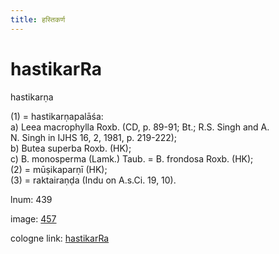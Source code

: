 ```yaml
---
title: हस्तिकर्ण
---
```


# hastikarRa

hastikarṇa  <div n="P" />(1) = hastikarṇapalāśa: <div n="lb" />a) Leea macrophylla Roxb. (CD, p. 89-91; Bt.; R.S. Singh and A. <div n="lb" />N. Singh in IJHS 16, 2, 1981, p. 219-222); <div n="lb" />b) Butea superba Roxb. (HK); <div n="lb" />c) B. monosperma (Lamk.) Taub. = B. frondosa Roxb. (HK); <div n="P" />(2) = mūṣikaparṇī (HK); <div n="P" />(3) = raktairaṇḍa (Indu on A.s.Ci. 19, 10).

lnum: 439

image: [457](https://www.sanskrit-lexicon.uni-koeln.de/scans/csl-apidev/servepdf.php?dict=snp&page=457)

cologne link: [hastikarRa](https://sanskrit-lexicon.uni-koeln.de/scans/csl-apidev/getword.php?dict=snp&key=hastikarRa)

